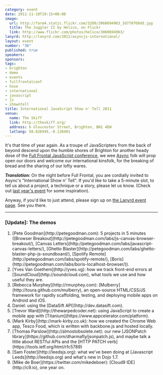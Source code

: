 ```yaml
--- 
category: event
date: 2011-11-10T19:15+00:00
image: 
  url: http://farm4.static.flickr.com/3289/3060694963_3d778f69dd.jpg
  title: The Juggler II by Helico, on Flickr
  link: http://www.flickr.com/photos/helico/3060694963/
lanyrd: http://lanyrd.com/2011/asyncjs-international/
layout: event
number: "36"
published: true
speakers: 
sponsors: 
tags: 
- brighton
- demo
- events
- fullfrontalconf
- hove
- international
- javascript
- js
- showntell
title: International JavaScript Show n' Tell 2011
venue: 
  name: The Skiff
  link: http://theskiff.org/
  address: 6 Gloucester Street, Brighton, BN1 4EW
  latlong: 50.826945,-0.136401
---
```


<p>It's that time of year again. As a troupe of JavaScripters from the back of beyond descend upon the humble shores of Brighton for another heady dose of the <a href="http://2011.full-frontal.org">Full Frontal JavaScript conference</a>, we wee <a href="http://asyncjs.com">Async</a> folk will prop open our doors and welcome our international kinsfolk, for the breaking of bread and the sharing of our lofty wares.</p>

<p><strong><em>Translation:</em></strong> On the night before Full Frontal, you are cordially invited to <span class="summary">Async's "International Show n' Tell"</span>. If you'd like to take a 5-minute slot, to tell us about a project, a technique or a story, please let us know. (Check out <a href="http://asyncjs.com/showntell3/">last year's event</a> for some inspiration).

Anyway, if you'd like to just attend, please sign up on <a href="http://lanyrd.com/2011/asyncjs-international">the Lanyrd event page</a>. See you there.</p>

<hr />

<h3>[Update]: The demos</h3>

<ol>
	<li>[Pete Goodman](http://petegoodman.com): 5 projects in 5 minutes ([Browser Breakout](http://petegoodman.com/labs/js-canvas-browser-breakout/), [Canvas Letters](http://petegoodman.com/labs/javascript-canvas-letters/), [Ghetto Blaster](http://petegoodman.com/labs/ghetto-blaster-php-js-soundboard/), [Spotify Remote](http://petegoodman.com/labs/spotify-remote/), [Boris](http://petegoodman.com/labs/boris-localhost-browser/)).</li>
	<li>[Yves Van Goethem](http://yves.vg): how we track front-end errors at [SoundCloud](http://soundcloud.com), what tools we use and how useful they are.</li>
	<li>[Rebecca Murphey](http://rmurphey.com): [Mulberry](http://toura.github.com/mulberry), an open-source HTML/CSS/JS framework for rapidly scaffolding, testing, and deploying mobile apps on Android and iOS.</li>
	<li>Daniel: using the [DataSift API](http://dev.datasift.com).</li>
	<li>[Trevor Ward](http://thewarpedcoder.net): using JavaScript to create a mobile app with [Titanium](https://www.appcelerator.com/platform).</li>
	<li>[Mark Kirby](http://mark-kirby.co.uk): how we created the Chrome Web app, Tesco Food, which is written with backbone.js and hosted locally.</li>
	<li>[Thomas Parslow](http://almostobsolete.net): our new [JSONPatch library](https://github.com/dharmafly/jsonpatch.js), and maybe talk a little about RESTful APIs and the [HTTP PATCH verb](https://tools.ietf.org/html/rfc5789)</li>
	<li>[Sam Foster](http://leedsjs.org): what we've been doing at [Javascript Leeds](http://leedsjs.org) and what's new in Dojo 1.7.</li>
	<li>[Mike de Boer](https://twitter.com/mikedeboer): [Cloud9 IDE](http://c9.io), one year on.</li>
</ol>

